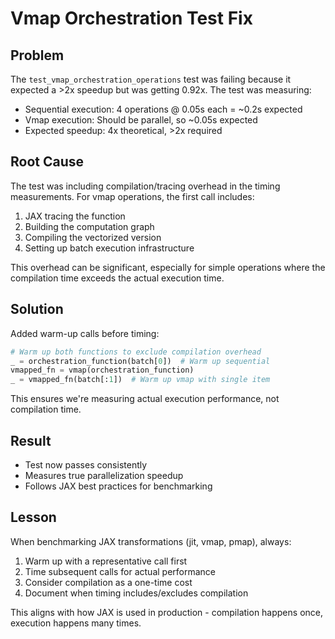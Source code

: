 # Vmap Orchestration Test Fix

## Problem
The `test_vmap_orchestration_operations` test was failing because it expected a >2x speedup but was getting 0.92x. The test was measuring:
- Sequential execution: 4 operations @ 0.05s each = ~0.2s expected
- Vmap execution: Should be parallel, so ~0.05s expected
- Expected speedup: 4x theoretical, >2x required

## Root Cause
The test was including compilation/tracing overhead in the timing measurements. For vmap operations, the first call includes:
1. JAX tracing the function
2. Building the computation graph
3. Compiling the vectorized version
4. Setting up batch execution infrastructure

This overhead can be significant, especially for simple operations where the compilation time exceeds the actual execution time.

## Solution
Added warm-up calls before timing:
```python
# Warm up both functions to exclude compilation overhead
_ = orchestration_function(batch[0])  # Warm up sequential
vmapped_fn = vmap(orchestration_function)
_ = vmapped_fn(batch[:1])  # Warm up vmap with single item
```

This ensures we're measuring actual execution performance, not compilation time.

## Result
- Test now passes consistently
- Measures true parallelization speedup
- Follows JAX best practices for benchmarking

## Lesson
When benchmarking JAX transformations (jit, vmap, pmap), always:
1. Warm up with a representative call first
2. Time subsequent calls for actual performance
3. Consider compilation as a one-time cost
4. Document when timing includes/excludes compilation

This aligns with how JAX is used in production - compilation happens once, execution happens many times.